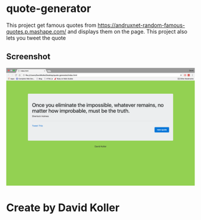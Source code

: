 quote-generator
=================================

This project get famous quotes from https://andruxnet-random-famous-quotes.p.mashape.com/ and displays them on the page.
This project also lets you tweet the quote

## Screenshot
[![IMAGE ALT TEXT HERE](https://github.com/kolldavi/Web-Development/blob/master/quote-generator/quoteGeneratorScreenShot.png?raw=true)](http://www.dkoller.com/Web-Development/quote-generator/index.html)



Create by David Koller
=======================
